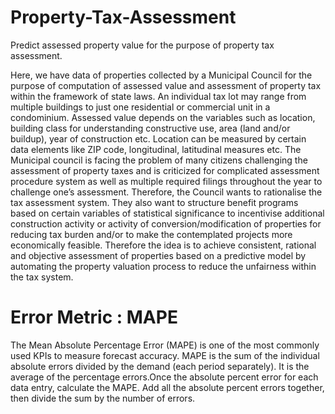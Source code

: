 # Property-Tax-Assessment
Predict assessed property value for the purpose of property tax assessment.

Here, we have data of properties collected by a Municipal Council for the purpose of computation of assessed value and 
assessment of property tax within the framework of state laws. An individual tax lot may range from multiple buildings 
to just one residential or commercial unit in a condominium. Assessed value depends on the variables such as location, 
building class for understanding constructive use, area (land and/or buildup), year of construction etc. Location can 
be measured by certain data elements like ZIP code, longitudinal, latitudinal measures etc.
The Municipal council is facing the problem of many citizens challenging the assessment of property taxes and is 
criticized for complicated assessment procedure system as well as multiple required filings throughout the year to 
challenge one’s assessment. Therefore, the Council wants to rationalise the tax assessment system. They also want to 
structure benefit programs based on certain variables of statistical significance to incentivise additional construction 
activity or activity of conversion/modification of properties for reducing tax burden and/or to make the contemplated
projects more economically feasible.
Therefore the idea is to achieve consistent, rational and objective assessment of properties based on a predictive 
model by automating the property valuation process to reduce the unfairness within the tax system.

# Error Metric : MAPE

The Mean Absolute Percentage Error (MAPE) is one of the most commonly used KPIs to measure forecast accuracy.
MAPE is the sum of the individual absolute errors divided by the demand (each period separately). It is the average 
of the percentage errors.Once the absolute percent error for each data entry, calculate the MAPE. 
Add all the absolute percent errors together, then divide the sum by the number of errors.
